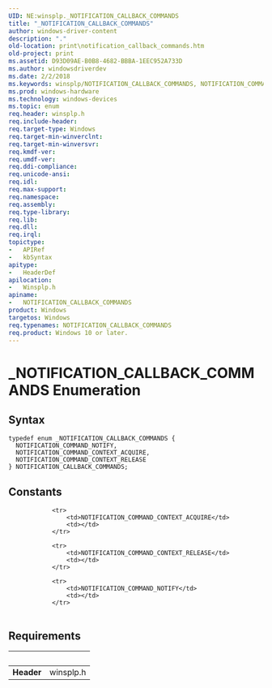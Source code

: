 ```yaml
---
UID: NE:winsplp._NOTIFICATION_CALLBACK_COMMANDS
title: "_NOTIFICATION_CALLBACK_COMMANDS"
author: windows-driver-content
description: "."
old-location: print\notification_callback_commands.htm
old-project: print
ms.assetid: D93D09AE-B0B8-4682-BBBA-1EEC952A733D
ms.author: windowsdriverdev
ms.date: 2/2/2018
ms.keywords: winsplp/NOTIFICATION_CALLBACK_COMMANDS, NOTIFICATION_COMMAND_CONTEXT_RELEASE, _NOTIFICATION_CALLBACK_COMMANDS, NOTIFICATION_CALLBACK_COMMANDS, winsplp/NOTIFICATION_COMMAND_NOTIFY, NOTIFICATION_CALLBACK_COMMANDS enumeration [Print Devices], print.notification_callback_commands, NOTIFICATION_COMMAND_NOTIFY, winsplp/NOTIFICATION_COMMAND_CONTEXT_ACQUIRE, NOTIFICATION_COMMAND_CONTEXT_ACQUIRE, winsplp/NOTIFICATION_COMMAND_CONTEXT_RELEASE
ms.prod: windows-hardware
ms.technology: windows-devices
ms.topic: enum
req.header: winsplp.h
req.include-header: 
req.target-type: Windows
req.target-min-winverclnt: 
req.target-min-winversvr: 
req.kmdf-ver: 
req.umdf-ver: 
req.ddi-compliance: 
req.unicode-ansi: 
req.idl: 
req.max-support: 
req.namespace: 
req.assembly: 
req.type-library: 
req.lib: 
req.dll: 
req.irql: 
topictype:
-	APIRef
-	kbSyntax
apitype:
-	HeaderDef
apilocation:
-	Winsplp.h
apiname:
-	NOTIFICATION_CALLBACK_COMMANDS
product: Windows
targetos: Windows
req.typenames: NOTIFICATION_CALLBACK_COMMANDS
req.product: Windows 10 or later.
---
```


# _NOTIFICATION_CALLBACK_COMMANDS Enumeration


## Syntax
````
typedef enum _NOTIFICATION_CALLBACK_COMMANDS { 
  NOTIFICATION_COMMAND_NOTIFY,
  NOTIFICATION_COMMAND_CONTEXT_ACQUIRE,
  NOTIFICATION_COMMAND_CONTEXT_RELEASE
} NOTIFICATION_CALLBACK_COMMANDS;
````

## Constants

<table>
            
                <tr>
                    <td>NOTIFICATION_COMMAND_CONTEXT_ACQUIRE</td>
                    <td></td>
                </tr>
            
                <tr>
                    <td>NOTIFICATION_COMMAND_CONTEXT_RELEASE</td>
                    <td></td>
                </tr>
            
                <tr>
                    <td>NOTIFICATION_COMMAND_NOTIFY</td>
                    <td></td>
                </tr>
</table>


## Requirements
| &nbsp; | &nbsp; |
| ---- |:---- |
| **Header** | winsplp.h |